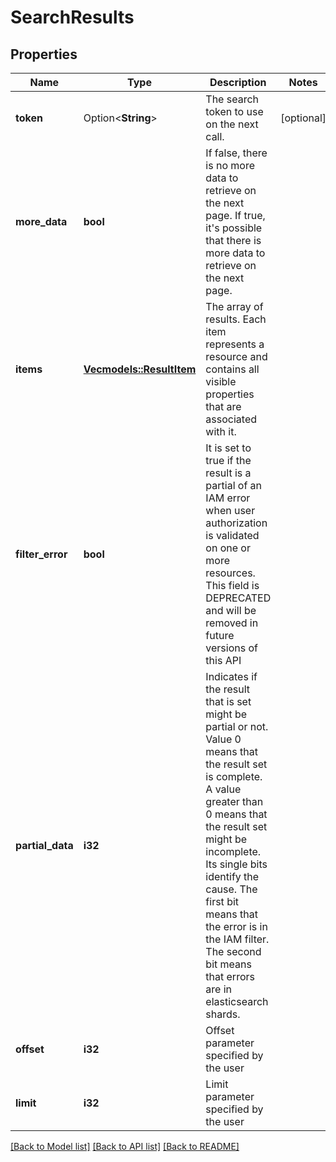 # SearchResults

## Properties

Name | Type | Description | Notes
------------ | ------------- | ------------- | -------------
**token** | Option<**String**> | The search token to use on the next call. | [optional]
**more_data** | **bool** | If false, there is no more data to retrieve on the next page. If true, it's possible that there is more data to retrieve on the next page. | 
**items** | [**Vec<models::ResultItem>**](ResultItem.md) | The array of results. Each item represents a resource and contains all visible properties that are associated with it. | 
**filter_error** | **bool** | It is set to true if the result is a partial of an IAM error when user authorization is validated on one or more resources. This field is DEPRECATED and will be removed in future versions of this API | 
**partial_data** | **i32** | Indicates if the result that is set might be partial or not. Value 0 means that the result set is complete. A value greater than 0 means that the result set might be incomplete. Its single bits identify the cause. The first bit means that the error is in the IAM filter. The second bit means that errors are in elasticsearch shards. | 
**offset** | **i32** | Offset parameter specified by the user | 
**limit** | **i32** | Limit parameter specified by the user | 

[[Back to Model list]](../README.md#documentation-for-models) [[Back to API list]](../README.md#documentation-for-api-endpoints) [[Back to README]](../README.md)


